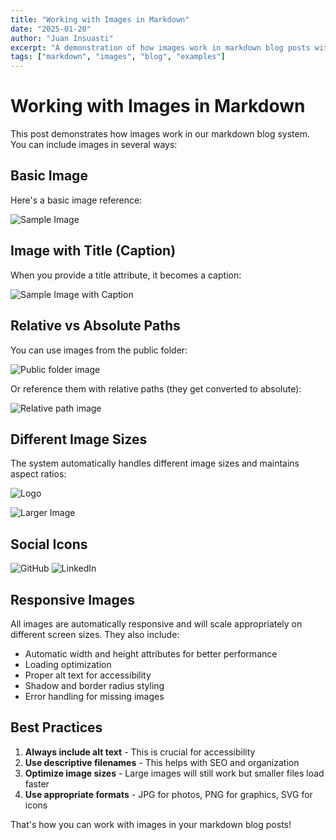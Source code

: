 ```yaml
---
title: "Working with Images in Markdown"
date: "2025-01-20"
author: "Juan Insuasti"
excerpt: "A demonstration of how images work in markdown blog posts with various examples and styles."
tags: ["markdown", "images", "blog", "examples"]
---
```


# Working with Images in Markdown

This post demonstrates how images work in our markdown blog system. You can include images in several ways:

## Basic Image

Here's a basic image reference:

![Sample Image](/Insua2.jpg)

## Image with Title (Caption)

When you provide a title attribute, it becomes a caption:

![Sample Image with Caption](/Insua2.jpg "This is a caption that appears below the image")

## Relative vs Absolute Paths

You can use images from the public folder:

![Public folder image](/file.svg)

Or reference them with relative paths (they get converted to absolute):

![Relative path image](globe.svg)

## Different Image Sizes

The system automatically handles different image sizes and maintains aspect ratios:

![Logo](/next.svg)

![Larger Image](/Insua2.jpg)

## Social Icons

![GitHub](/social-github.svg)
![LinkedIn](/social-linkedin.svg)

## Responsive Images

All images are automatically responsive and will scale appropriately on different screen sizes. They also include:

- Automatic width and height attributes for better performance
- Loading optimization
- Proper alt text for accessibility
- Shadow and border radius styling
- Error handling for missing images

## Best Practices

1. **Always include alt text** - This is crucial for accessibility
2. **Use descriptive filenames** - This helps with SEO and organization
3. **Optimize image sizes** - Large images will still work but smaller files load faster
4. **Use appropriate formats** - JPG for photos, PNG for graphics, SVG for icons

That's how you can work with images in your markdown blog posts!
